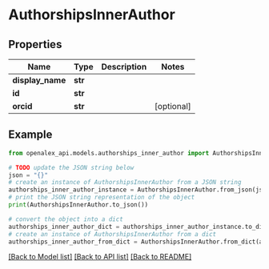 # AuthorshipsInnerAuthor


## Properties

Name | Type | Description | Notes
------------ | ------------- | ------------- | -------------
**display_name** | **str** |  | 
**id** | **str** |  | 
**orcid** | **str** |  | [optional] 

## Example

```python
from openalex_api.models.authorships_inner_author import AuthorshipsInnerAuthor

# TODO update the JSON string below
json = "{}"
# create an instance of AuthorshipsInnerAuthor from a JSON string
authorships_inner_author_instance = AuthorshipsInnerAuthor.from_json(json)
# print the JSON string representation of the object
print(AuthorshipsInnerAuthor.to_json())

# convert the object into a dict
authorships_inner_author_dict = authorships_inner_author_instance.to_dict()
# create an instance of AuthorshipsInnerAuthor from a dict
authorships_inner_author_from_dict = AuthorshipsInnerAuthor.from_dict(authorships_inner_author_dict)
```
[[Back to Model list]](../README.md#documentation-for-models) [[Back to API list]](../README.md#documentation-for-api-endpoints) [[Back to README]](../README.md)


